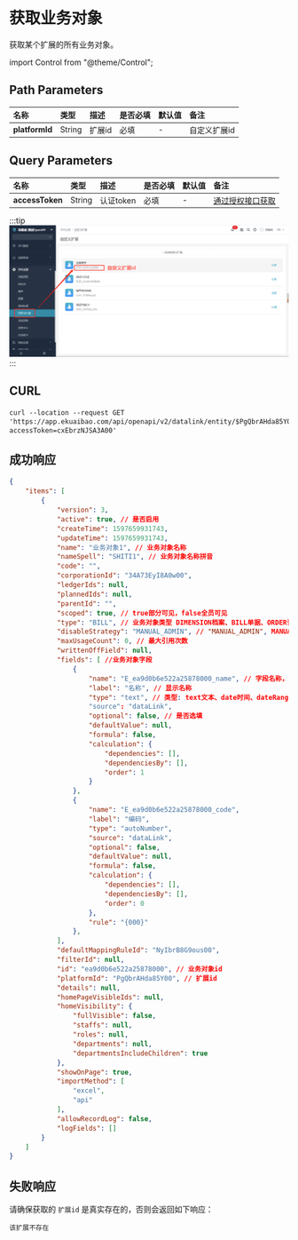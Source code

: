 # 获取业务对象
获取某个扩展的所有业务对象。

import Control from "@theme/Control";

<Control
method="GET"
url="/api/openapi/v2/datalink/entity/$`platformId`"
/>

## Path Parameters

| 名称 | 类型 | 描述 | 是否必填 | 默认值 | 备注 |
| :--- | :--- | :--- | :--- |:--- | :--- |
| **platformId** | String | 扩展id | 必填 | - | 自定义扩展id |

## Query Parameters

| 名称 | 类型 | 描述 | 是否必填 | 默认值 | 备注 |
| :--- | :--- | :--- | :--- |:--- | :--- |
| **accessToken** | String | 认证token | 必填 | - | [通过授权接口获取](/docs/open-api/getting-started/auth) |

:::tip
![image](images/自定义扩展id.png)
:::

## CURL
```shell
curl --location --request GET 'https://app.ekuaibao.com/api/openapi/v2/datalink/entity/$PgQbrAHda85Y00?accessToken=cxEbrzNJSA3A00'
```

## 成功响应
```json
{
    "items": [
        {
            "version": 3,
            "active": true, // 是否启用
            "createTime": 1597659931743,
            "updateTime": 1597659931743,
            "name": "业务对象1", // 业务对象名称
            "nameSpell": "SHITI1", // 业务对象名称拼音
            "code": "",
            "corporationId": "34A73EyI8A0w00",
            "ledgerIds": null,
            "plannedIds": null,
            "parentId": "",
            "scoped": true, // true部分可见，false全员可见
            "type": "BILL", // 业务对象类型 DIMENSION档案、BILL单据、ORDER订单
            "disableStrategy": "MANUAL_ADMIN", // "MANUAL_ADMIN", MANUAL_ADMIN管理员停用/启用、LIMIT_COUNT引用次数停用
            "maxUsageCount": 0, // 最大引用次数
            "writtenOffField": null,
            "fields": [ //业务对象字段
                {
                    "name": "E_ea9d0b6e522a25878000_name", // 字段名称，业务对象字段唯一标示
                    "label": "名称", // 显示名称
                    "type": "text", // 类型: text文本、date时间、dateRange时间段、number数字、money金额、switcher开关
                    "source": "dataLink",
                    "optional": false, // 是否选填
                    "defaultValue": null,
                    "formula": false,
                    "calculation": {
                        "dependencies": [],
                        "dependenciesBy": [],
                        "order": 1
                    }
                },
                {
                    "name": "E_ea9d0b6e522a25878000_code",
                    "label": "编码",
                    "type": "autoNumber",
                    "source": "dataLink",
                    "optional": false,
                    "defaultValue": null,
                    "formula": false,
                    "calculation": {
                        "dependencies": [],
                        "dependenciesBy": [],
                        "order": 0
                    },
                    "rule": "{000}"
                },
            ],
            "defaultMappingRuleId": "NyIbrB8G9ous00",
            "filterId": null,
            "id": "ea9d0b6e522a25878000", // 业务对象id
            "platformId": "PgQbrAHda85Y00", // 扩展id
            "details": null,
            "homePageVisibleIds": null,
            "homeVisibility": {
                "fullVisible": false,
                "staffs": null,
                "roles": null,
                "departments": null,
                "departmentsIncludeChildren": true
            },
            "showOnPage": true,
            "importMethod": [
                "excel",
                "api"
            ],
            "allowRecordLog": false,
            "logFields": []
        }
    ]
}
```

## 失败响应
请确保获取的 `扩展id` 是真实存在的，否则会返回如下响应：
```text
该扩展不存在
```